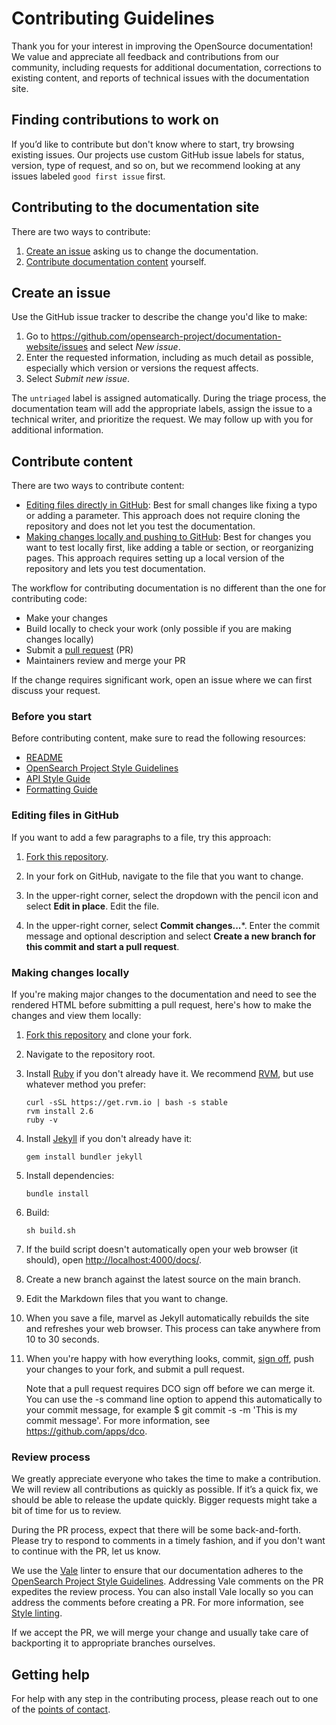 # Contributing Guidelines

Thank you for your interest in improving the OpenSource documentation! We value and appreciate all feedback and contributions from our community, including requests for additional documentation, corrections to existing content, and reports of technical issues with the documentation site. 

## Finding contributions to work on

If you’d like to contribute but don't know where to start, try browsing existing issues. Our projects use custom GitHub issue labels for status, version, type of request, and so on, but we recommend looking at any issues labeled `good first issue` first. 

## Contributing to the documentation site

There are two ways to contribute: 
1. [Create an issue](#create-an-issue) asking us to change the documentation.
2. [Contribute documentation content](#contribute-content) yourself.

## Create an issue

Use the GitHub issue tracker to describe the change you'd like to make: 

1. Go to https://github.com/opensearch-project/documentation-website/issues and select *New issue*.
2. Enter the requested information, including as much detail as possible, especially which version or versions the request affects.
3. Select *Submit new issue*. 

The `untriaged` label is assigned automatically. During the triage process, the documentation team will add the appropriate labels, assign the issue to a technical writer, and prioritize the request. We may follow up with you for additional information. 

## Contribute content

There are two ways to contribute content:

- [Editing files directly in GitHub](#editing-files-in-github): Best for small changes like fixing a typo or adding a parameter. This approach does not require cloning the repository and does not let you test the documentation.
- [Making changes locally and pushing to GitHub](#making-changes-locally): Best for changes you want to test locally first, like adding a table or section, or reorganizing pages. This approach requires setting up a local version of the repository and lets you test documentation.

The workflow for contributing documentation is no different than the one for contributing code:

- Make your changes
- Build locally to check your work (only possible if you are making changes locally)
- Submit a [pull request](https://github.com/opensearch-project/documentation-website/pulls) (PR)
- Maintainers review and merge your PR

If the change requires significant work, open an issue where we can first discuss your request.

### Before you start

Before contributing content, make sure to read the following resources:
- [README](README)
- [OpenSearch Project Style Guidelines](STYLE_GUIDE)
- [API Style Guide](API_STYLE_GUIDE)
- [Formatting Guide](FORMATTING_GUIDE) 

### Editing files in GitHub

If you want to add a few paragraphs to a file, try this approach:

1. [Fork this repository](https://docs.github.com/en/get-started/quickstart/fork-a-repo).

1. In your fork on GitHub, navigate to the file that you want to change.

1. In the upper-right corner, select the dropdown with the pencil icon and select **Edit in place**. Edit the file.

1. In the upper-right corner, select **Commit changes...***. Enter the commit message and optional description and select **Create a new branch for this commit and start a pull request**.


### Making changes locally

If you're making major changes to the documentation and need to see the rendered HTML before submitting a pull request, here's how to make the changes and view them locally:

1. [Fork this repository](https://docs.github.com/en/get-started/quickstart/fork-a-repo) and clone your fork.

1. Navigate to the repository root.

1. Install [Ruby](https://www.ruby-lang.org/en/) if you don't already have it. We recommend [RVM](https://rvm.io/), but use whatever method you prefer:

   ```
   curl -sSL https://get.rvm.io | bash -s stable
   rvm install 2.6
   ruby -v
   ```

1. Install [Jekyll](https://jekyllrb.com/) if you don't already have it:

   ```
   gem install bundler jekyll
   ```

1. Install dependencies:

   ```
   bundle install
   ```

1. Build:

   ```
   sh build.sh    
   ```

1. If the build script doesn't automatically open your web browser (it should), open [http://localhost:4000/docs/](http://localhost:4000/docs/).

1. Create a new branch against the latest source on the main branch. 

1. Edit the Markdown files that you want to change.

1. When you save a file, marvel as Jekyll automatically rebuilds the site and refreshes your web browser. This process can take anywhere from 10 to 30 seconds.

1. When you're happy with how everything looks, commit, [sign off](https://github.com/src-d/guide/blob/9171d013c648236c39faabcad8598be3c0cf8f56/developer-community/fix-DCO.md#how-to-prevent-missing-sign-offs-in-the-future), push your changes to your fork, and submit a pull request.

    Note that a pull request requires DCO sign off before we can merge it. You can use the -s command line option to append this automatically to your commit message, for example $ git commit -s -m 'This is my commit message'. For more information, see https://github.com/apps/dco.


### Review process

We greatly appreciate everyone who takes the time to make a contribution. We will review all contributions as quickly as possible. If it’s a quick fix, we should be able to release the update quickly. Bigger requests might take a bit of time for us to review. 

During the PR process, expect that there will be some back-and-forth. Please try to respond to comments in a timely fashion, and if you don't want to continue with the PR, let us know. 

We use the [Vale](https://github.com/errata-ai/vale) linter to ensure that our documentation adheres to the [OpenSearch Project Style Guidelines](STYLE_GUIDE.md). Addressing Vale comments on the PR expedites the review process. You can also install Vale locally so you can address the comments before creating a PR. For more information, see [Style linting](README#style-linting).

If we accept the PR, we will merge your change and usually take care of backporting it to appropriate branches ourselves.


## Getting help

For help with any step in the contributing process, please reach out to one of the [points of contact](README#points-of-contact).

